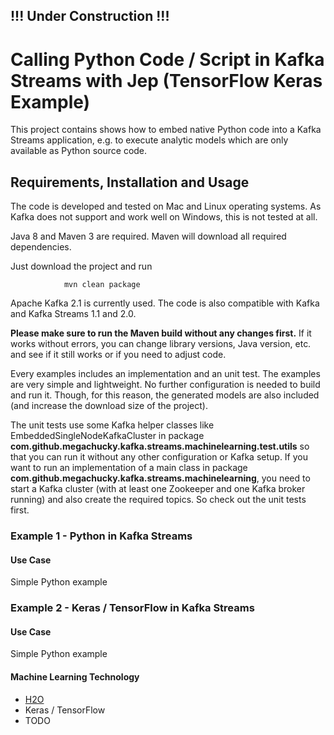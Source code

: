 ## !!! Under Construction !!!

# Calling Python Code / Script in Kafka Streams with Jep (TensorFlow Keras Example)

This project contains shows how to embed native Python code into a Kafka Streams application, e.g. to execute analytic models which are only available as Python source code.

## Requirements, Installation and Usage

The code is developed and tested on Mac and Linux operating systems. As Kafka does not support and work well on Windows, this is not tested at all.

Java 8 and Maven 3 are required. Maven will download all required dependencies.

Just download the project and run

                mvn clean package

Apache Kafka 2.1 is currently used. The code is also compatible with Kafka and Kafka Streams 1.1 and 2.0.

**Please make sure to run the Maven build without any changes first.** If it works without errors, you can change library versions, Java version, etc. and see if it still works or if you need to adjust code.

Every examples includes an implementation and an unit test. The examples are very simple and lightweight. No further configuration is needed to build and run it. Though, for this reason, the generated models are also included (and increase the download size of the project).

The unit tests use some Kafka helper classes like EmbeddedSingleNodeKafkaCluster in package **com.github.megachucky.kafka.streams.machinelearning.test.utils** so that you can run it without any other configuration or Kafka setup. 
If you want to run an implementation of a main class in package **com.github.megachucky.kafka.streams.machinelearning**, you need to start a Kafka cluster (with at least one Zookeeper and one Kafka broker running) and also create the required topics. So check out the unit tests first.

### Example 1 - Python in Kafka Streams

#### Use Case

Simple Python example

### Example 2 - Keras / TensorFlow in Kafka Streams

#### Use Case

Simple Python example

#### Machine Learning Technology

* [H2O](https://www.h2o.ai)
* Keras / TensorFlow
* TODO